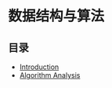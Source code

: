 # 数据结构与算法
## 目录
- [Introduction](introduction/introduction.md)
- [Algorithm Analysis](algorithm_analysis/algorithm_analysis.md)